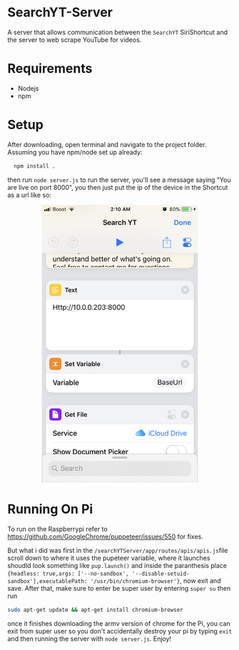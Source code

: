 # SearchYT-Server
A server that allows communication between the `SearchYT` SiriShortcut and the server to web scrape YouTube for videos.

# Requirements
- Nodejs
- npm

# Setup
After downloading, open terminal and navigate to the project folder. Assuming you have npm/node set up already:
```bash
  npm install .
```
then run `node server.js` to run the server, you'll see a message saying "You are live on port 8000", you then just put the ip of the device in the Shortcut as a url like so:
<p align="center">
  <img src="https://github.com/mawesome4ever/Dependancies/blob/master/ipShortcuts.jpeg" width="350" title="Set Ip In Shortcuts">
</p>

# Running On Pi

To run on the Raspberrypi refer to https://github.com/GoogleChrome/puppeteer/issues/550 for fixes.

But what i did was first in the `/searchYTServer/app/routes/apis/apis.js`file scroll down to where it uses the pupeteer variable, where it launches shoudld look something like `pup.launch()` and inside the paranthesis place `{headless: true,args: ['--no-sandbox', '--disable-setuid-sandbox'],executablePath: '/usr/bin/chromium-browser'}`, now exit and save. After that, make sure to enter be super user by entering `super su` then run
```bash
sudo apt-get update && apt-get install chromium-browser
```
once it finishes downloading the armv version of chrome for the Pi, you can exit from super user so you don't accidentally destroy your pi by typing `exit` and then running the server with `node server.js`. Enjoy!
